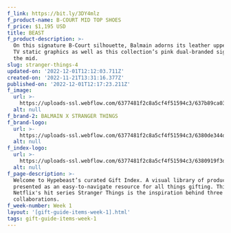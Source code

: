 ```yaml
---
f_link: https://bit.ly/3DY4mlz
f_product-name: B-COURT MID TOP SHOES
f_price: $1,195 USD
title: BEAST
f_product-description: >-
  On this signature B-Court silhouette, Balmain adorns its leather uppers with
  TV static graphics as well as this collection’s pink dual-branded signature on
  the mid.
slug: stranger-things-4
updated-on: '2022-12-01T12:12:03.711Z'
created-on: '2022-11-21T13:31:16.377Z'
published-on: '2022-12-01T12:17:23.211Z'
f_image:
  url: >-
    https://uploads-ssl.webflow.com/6377481f2c8a5cf4f51594c3/637b89ca0376a8c8cea82f09_BALMAIN_X_STRANGER-THINGS_3.png
  alt: null
f_brand-2: BALMAIN X STRANGER THINGS
f_brand-logo:
  url: >-
    https://uploads-ssl.webflow.com/6377481f2c8a5cf4f51594c3/6380de344d9c4e8173e27413_WEEK01_NETFLIX_INDEXLOGO.png
  alt: null
f_index-logo:
  url: >-
    https://uploads-ssl.webflow.com/6377481f2c8a5cf4f51594c3/6380919f3df186ef4892c8de_GIFT_INDEX_LOGO_HYPENETFLIX.svg
  alt: null
f_page-description: >-
  Welcome to Hypebeast’s curated Gift Index. A visual library of products is
  presented as an easy-to-navigate resource for all things gifting. This week,
  Netflix's hit series Stranger Things is the inspiration behind three diverse
  collaborations.
f_week-number: Week 1
layout: '[gift-guide-items-week-1].html'
tags: gift-guide-items-week-1
---
```



